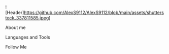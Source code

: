 ![Header]https://github.com/AlexS9112/AlexS9112/blob/main/assets/shutterstock_337811585.jpeg]

About me

Languages and Tools

Follow Me